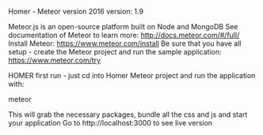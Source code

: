 Homer - Meteor version 2016
version: 1.9

Meteor.js is an open-source platform built on Node and MongoDB
See documentation of Meteor to learn more: http://docs.meteor.com/#/full/
Install Meteor: https://www.meteor.com/install
Be sure that you have all setup - create the Meteor project and run the sample application: https://www.meteor.com/try

HOMER first run - just cd into Homer Meteor project and run the application with:

meteor

This will grab the necessary packages, bundle all the css and js and start your application
Go to http://localhost:3000 to see live version